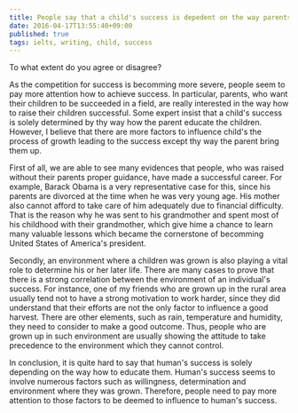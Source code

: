 ```yaml
---
title: People say that a child's success is depedent on the way parents bring them up
date: 2016-04-17T13:55:40+09:00
published: true
tags: ielts, writing, child, success
---
```




To what extent do you agree or disagree?


As the competition for success is becomming more severe, people seem to pay more attention how to achieve success. In particular, parents, who want their children to be succeeded in a field, are really interested in the way how to raise their children successful. Some expert insist that a child's success is solely determined by thy way how the parent educate the children. However, I believe that there are more factors to influence child's the process of growth leading to the success except thy way the parent bring them up.


First of all, we are able to see many evidences that people, who was raised without their parents proper guidance, have made a successful career. For example, Barack Obama is a very representative case for this, since his parents are divorced at the time when he was very young age. His mother also cannot afford to take care of him adequately due to financial difficulty. That is the reason why he was sent to his grandmother and spent most of his childhood with their grandmother, which give hime a chance to learn many valuable lessons which became the cornerstone of becomming United States of America's president.


Secondly, an environment where a children was grown is also playing a vital role to determine his or her later life. There are many cases to prove that there is a strong correlation between the environment of an individual's success. For instance, one of my friends who are grown up in the rural area usually tend not to have a strong motivation to work harder, since they did understand that their efforts are not the only factor to influence a good harvest. There are other elements, such as rain, temperature and humidity, they need to consider to make a good outcome. Thus, people who are grown up in such environment are usually showing the attitude to take precedence to the environment which they cannot control.


In conclusion, it is quite hard to say that human's success is solely depending on the way how to educate them. Human's success seems to involve numerous factors such as willingness, determination and environment where they was grown. Therefore, people need to pay more attention to those factors to be deemed to influence to human's success.

